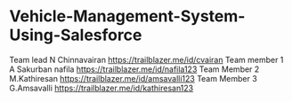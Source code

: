 # Vehicle-Management-System-Using-Salesforce

Team lead N Chinnavairan https://trailblazer.me/id/cvairan
Team member 1 A Sakurban nafila https://trailblazer.me/id/nafila123
Team Member 2 M.Kathiresan https://trailblazer.me/id/amsavalli123
Team Member 3 G.Amsavalli https://trailblazer.me/id/kathiresan123 
